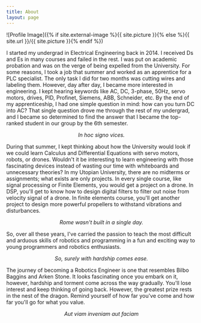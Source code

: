 ```yaml
---
title: About
layout: page
---
```

![Profile Image]({% if site.external-image %}{{ site.picture }}{% else %}{{ site.url }}/{{ site.picture }}{% endif %})


<p> I started my undergrad in Electrical Engineering back in 2014. I received Ds and Es in many courses and failed in the rest. I was put on academic probation and was on the verge of being expelled from the University. For some reasons, I took a job that summer and worked as an apprentice for a PLC specialist. The only task I did for two months was cutting wires and labeling them. However, day after day, I became more interested in engineering. I kept hearing keywords like AC, DC, 3-phase, 50Hz, servo motors, drives, PID, Profinet, Siemens, ABB, Schneider, etc. By the end of my apprenticeship, I had one simple question in mind: how can you turn DC into AC? That single question drove me through the rest of my undergrad, and I became so determined to find the answer that I became the top-ranked student in our group by the 6th semester.</p>


<div style="text-align: center;">
    <p style="font-style: italic;">In hoc signo vices.</p>
</div>



<p>During that summer, I kept thinking about how the University would look if we could learn Calculus and Differential Equations with servo motors, robots, or drones. Wouldn't it be interesting to learn engineering with those fascinating devices instead of wasting our time with whiteboards and unnecessary theories? In my Utopian University, there are no midterms or assignments; what exists are only projects. In every single course, like signal processing or Finite Elements, you would get a project on a drone. In DSP, you'll get to know how to design digital filters to filter out noise from velocity signal of a drone. In finite elements course, you'll get another project to design more powerful propellers to withstand vibrations and disturbances.<p>

<div style="text-align: center;">
    <p style="font-style: italic;">Rome wasn't built in a single day.</p>
</div>



<p>So, over all these years, I've carried the passion to teach the most difficult and arduous skills of robotics and programming in a fun and exciting way to young programmers and robotics enthusiasts.

<div style="text-align: center;">
    <p style="font-style: italic;">So, surely with hardship comes ease.</p>
</div>




<p>The journey of becoming a Robotics Engineer is one that resembles Bilbo Baggins and Arken Stone. It looks fascinating once you embark on it, however, hardship and torment come across the way gradually. You'll lose interest and keep thinking of going back. However, the greatest prize rests in the nest of the dragon. Remind yourself of how far you've come and how far you'll go for what you value. </p>


<div style="text-align: center;">
    <p style="font-style: italic;">Aut viam inveniam aut faciam</p>
</div>



